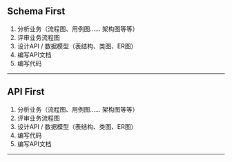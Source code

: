 ## Schema First
1. 分析业务（流程图、用例图...... 架构图等等）
2. 评审业务流程图
3. 设计API / 数据模型（表结构、类图、ER图）
4. 编写API文档
5. 编写代码
---
## API First
1. 分析业务（流程图、用例图...... 架构图等等）
2. 评审业务流程图
3. 设计API / 数据模型（表结构、类图、ER图）
4. 编写代码
5. 编写API文档
---


